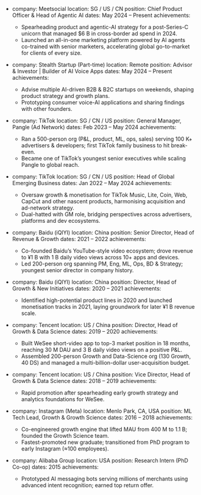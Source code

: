 - company: Meetsocial
  location: SG / US / CN
  position: Chief Product Officer & Head of Agentic AI
  dates: May 2024 – Present
  achievements:
    - Spearheading product and agentic-AI strategy for a post-Series-C unicorn that managed $6 B in cross-border ad spend in 2024.
    - Launched an all-in-one marketing platform powered by AI agents co-trained with senior marketers, accelerating global go-to-market for clients of every size.

- company: Stealth Startup (Part-time)
  location: Remote
  position: Advisor & Investor | Builder of AI Voice Apps
  dates: May 2024 – Present
  achievements:
    - Advise multiple AI-driven B2B & B2C startups on weekends, shaping product strategy and growth plans.
    - Prototyping consumer voice-AI applications and sharing findings with other founders.

- company: TikTok
  location: SG / CN / US
  position: General Manager, Pangle (Ad Network)
  dates: Feb 2023 – May 2024
  achievements:
    - Ran a 500-person org (P&L, product, ML, ops, sales) serving 100 K+ advertisers & developers; first TikTok family business to hit break-even.
    - Became one of TikTok’s youngest senior executives while scaling Pangle to global reach.

- company: TikTok
  location: SG / CN / US
  position: Head of Global Emerging Business
  dates: Jan 2022 – May 2024
  achievements:
    - Oversaw growth & monetisation for TikTok Music, Lite, Coin, Web, CapCut and other nascent products, harmonising acquisition and ad-network strategy.
    - Dual-hatted with GM role, bridging perspectives across advertisers, platforms and dev ecosystems.

- company: Baidu (iQIYI)
  location: China
  position: Senior Director, Head of Revenue & Growth
  dates: 2021 – 2022
  achievements:
    - Co-founded Baidu’s YouTube-style video ecosystem; drove revenue to ¥1 B with 1 B daily video views across 10+ apps and devices.
    - Led 200-person org spanning PM, Eng, ML, Ops, BD & Strategy; youngest senior director in company history.

- company: Baidu (iQIYI)
  location: China
  position: Director, Head of Growth & New Initiatives
  dates: 2020 – 2021
  achievements:
    - Identified high-potential product lines in 2020 and launched monetisation tracks in 2021, laying groundwork for later ¥1 B revenue scale.

- company: Tencent
  location: US / China
  position: Director, Head of Growth & Data Science
  dates: 2019 – 2020
  achievements:
    - Built WeSee short-video app to top-3 market position in 18 months, reaching 30 M DAU and 3 B daily video views on a positive P&L.
    - Assembled 200-person Growth and Data-Science org (130 Growth, 40 DS) and managed a multi-billion-dollar user-acquisition budget.

- company: Tencent
  location: US / China
  position: Vice Director, Head of Growth & Data Science
  dates: 2018 – 2019
  achievements:
    - Rapid promotion after spearheading early growth strategy and analytics foundations for WeSee.

- company: Instagram (Meta)
  location: Menlo Park, CA, USA
  position: ML Tech Lead, Growth & Growth Science
  dates: 2016 – 2018
  achievements:
    - Co-engineered growth engine that lifted MAU from 400 M to 1.1 B; founded the Growth Science team.
    - Fastest-promoted new graduate; transitioned from PhD program to early Instagram (≈100 employees).

- company: Alibaba Group
  location: USA
  position: Research Intern (PhD Co-op)
  dates: 2015
  achievements:
    - Prototyped AI messaging bots serving millions of merchants using advanced intent recognition; earned top return offer.
